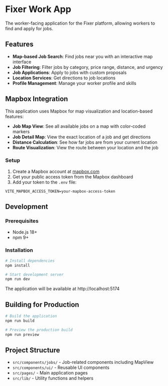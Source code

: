 # Fixer Work App

The worker-facing application for the Fixer platform, allowing workers to find and apply for jobs.

## Features

- **Map-based Job Search**: Find jobs near you with an interactive map interface
- **Job Filtering**: Filter jobs by category, price range, distance, and urgency
- **Job Applications**: Apply to jobs with custom proposals
- **Location Services**: Get directions to job locations
- **Profile Management**: Manage your worker profile and skills

## Mapbox Integration

This application uses Mapbox for map visualization and location-based features:

- **Job Map View**: See all available jobs on a map with color-coded markers
- **Job Detail Map**: View the exact location of a job and get directions
- **Distance Calculation**: See how far jobs are from your current location
- **Route Visualization**: View the route between your location and the job

### Setup

1. Create a Mapbox account at [mapbox.com](https://www.mapbox.com/)
2. Get your public access token from the Mapbox dashboard
3. Add your token to the `.env` file:

```
VITE_MAPBOX_ACCESS_TOKEN=your-mapbox-access-token
```

## Development

### Prerequisites

- Node.js 18+
- npm 9+

### Installation

```bash
# Install dependencies
npm install

# Start development server
npm run dev
```

The application will be available at http://localhost:5174

## Building for Production

```bash
# Build the application
npm run build

# Preview the production build
npm run preview
```

## Project Structure

- `src/components/jobs/` - Job-related components including MapView
- `src/components/ui/` - Reusable UI components
- `src/pages/` - Main application pages
- `src/lib/` - Utility functions and helpers